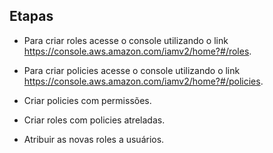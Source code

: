## Etapas

 - Para criar roles acesse o console utilizando o link https://console.aws.amazon.com/iamv2/home?#/roles.

 - Para criar policies acesse o console utilizando o link https://console.aws.amazon.com/iamv2/home?#/policies.

 - Criar policies com permissões.

 - Criar roles com policies atreladas.

 - Atribuir as novas roles a usuários.
